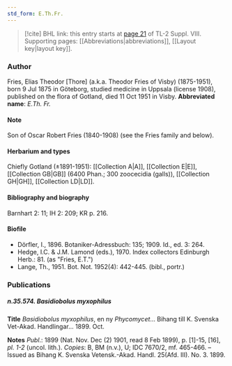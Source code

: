 ```yaml
---
std_form: E.Th.Fr.
---
```


> [!cite] BHL link: this entry starts at [page 21](https://www.biodiversitylibrary.org/page/33258505) of TL-2 Suppl. VIII.
> Supporting pages: [[Abbreviations|abbreviations]], [[Layout key|layout key]].

### Author

Fries, Elias Theodor \[Thore\] (a.k.a. Theodor Fries of Visby) (1875-1951), born 9 Jul 1875 in Göteborg, studied medicine in Uppsala (license 1908), published on the flora of Gotland, died 11 Oct 1951 in Visby. 
**Abbreviated name**: *E.Th. Fr.*

#### Note

Son of Oscar Robert Fries (1840-1908) (see the Fries family and below).

#### Herbarium and types

Chiefly Gotland (±1891-1951): [[Collection A|A]], [[Collection E|E]], [[Collection GB|GB]] (6400 Phan.; 300 zoocecidia (galls)), [[Collection GH|GH]], [[Collection LD|LD]].

#### Bibliography and biography

Barnhart 2: 11; IH 2: 209; KR p. 216.

#### Biofile

- Dörfler, I., 1896. Botaniker-Adressbuch: 135; 1909. Id., ed. 3: 264.
- Hedge, I.C. & J.M. Lamond (eds.), 1970. Index collectors Edinburgh Herb.: 81. (as "Fries, E.T.")
- Lange, Th., 1951. Bot. Not. 1952(4): 442-445. (bibl., portr.)

### Publications

##### n.35.574. Basidiobolus myxophilus

**Title**
*Basidiobolus myxophilus*, en ny *Phycomycet*... Bihang till K. Svenska Vet-Akad. Handlingar... 1899. Oct.

**Notes**
*Publ*.: 1899 (Nat. Nov. Dec (2) 1901, read 8 Feb 1899), p. \[1\]-15, \[16\], *pl. 1-2* (uncol. lith.). *Copies*: B, BM (n.v.), U; IDC 7670/2, mf. 465-466. – Issued as Bihang K. Svenska Vetensk.-Akad. Handl. 25(Afd. III). No. 3. 1899.

